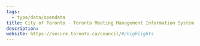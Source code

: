 ```yaml
---
tags:
  - type/data/opendata
title: City of Toronto - Toronto Meeting Management Information System (TMMIS)
description:
website: https://secure.toronto.ca/council/#/highlights
---
```

